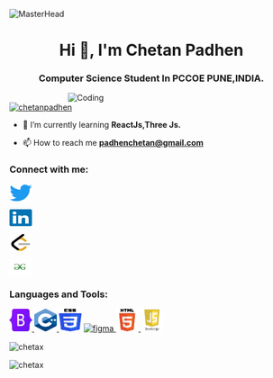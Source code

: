 ![MasterHead](https://repository-images.githubusercontent.com/588181932/e36ec678-7984-4cdd-8e4c-a3932772ff8e  )
<h1 align="center">Hi 👋, I'm Chetan Padhen</h1>
<h3 align="center">Computer Science Student In PCCOE PUNE,INDIA.</h3>
<img align="right" alt="Coding" width="400" src="https://cdn.dribbble.com/users/1292677/screenshots/6139167/avento_still_2x.gif?compress=1&resize=400x300">

<p align="left"> <a href="https://twitter.com/chetanpadhen" target="blank"><img src="https://img.shields.io/twitter/follow/chetanpadhen?logo=twitter&style=for-the-badge" alt="chetanpadhen" /></a> </p>

- 🌱 I’m currently learning **ReactJs,Three Js.**

- 📫 How to reach me **padhenchetan@gmail.com**

<h3 align="left">Connect with me:</h3>
<p align="left">
<a href="https://twitter.com/chetanpadhen" target="blank"><img align="center" src="./Twiiter.png" alt="twiiterHandle" height="30" width="40" /></a>

<a href="https://linkedin.com/in/https://www.linkedin.com/in/chetan-padhen-501416222/" target="blank"><img align="center" src="./download.png" alt="LinkedIn" height="30" width="40" /></a>

<a href="https://www.leetcode.com/chetan_24" target="blank"><img align="center" src="./Leetcode.png" alt="Leetcode" height="30" width="40" /></a>

<a href="https://auth.geeksforgeeks.org/user/padhenchetan" target="blank"><img align="center" src="/gfg.jpg" alt="gfg" height="30" width="40" /></a>
</p>

<h3 align="left">Languages and Tools:</h3>
<p align="left"> <a href="https://getbootstrap.com" target="_blank" rel="noreferrer"> <img src="./bootstrap.jpg" alt="bootstrap" width="40" height="40"/> </a> 
<a href="https://www.w3schools.com/cpp/" target="_blank" rel="noreferrer"> <img src="./cpp.png" alt="cplusplus" width="40" height="40"/> </a>
 <a href="https://www.w3schools.com/css/" target="_blank" rel="noreferrer"> <img src="./css.png" alt="css" width="40" height="40"/></a>
<a href="https://www.figma.com/" target="_blank" rel="noreferrer"> <img src="https://www.vectorlogo.zone/logos/figma/figma-icon.svg" alt="figma" width="40" height="40"/> </a>
<a href="https://www.w3.org/html/" target="_blank" rel="noreferrer"> <img src="./html.png" alt="html" width="40" height="40"/> </a>
 <a href="https://developer.mozilla.org/en-US/docs/Web/JavaScript" target="_blank" rel="noreferrer"> <img src="/javascript.jpg" alt="js" width="40" height="40"/> </a> </p>

<p><img align="center" src="https://github-readme-stats.vercel.app/api/top-langs?username=chetax&show_icons=true&locale=en&layout=compact" alt="chetax" /></p>

<p><img align="center" src="https://github-readme-streak-stats.herokuapp.com/?user=chetax&" alt="chetax" /></p>

